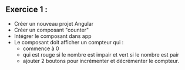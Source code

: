 ## Exercice 1 :

- Créer un nouveau projet Angular
- Créer un composant "counter"
- Intégrer le composant dans app
- Le composant doit afficher un compteur qui :
    - commence à 0
    - qui est rouge si le nombre est impair et vert si le nombre est pair
    - ajouter 2 boutons pour incrémenter et décrémenter le compteur.